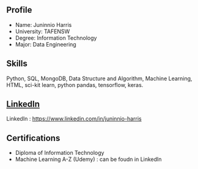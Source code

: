 Profile
-----------------------------------------------------
-  Name: Juninnio Harris
-  University: TAFENSW
-  Degree: Information Technology
-  Major: Data Engineering


Skills
-----------------------------------------------------
Python, SQL, MongoDB, Data Structure and Algorithm, Machine Learning, HTML, sci-kit learn, python pandas, tensorflow, keras.


[LinkedIn]([url](https://www.linkedin.com/in/juninnio-harris))
-----------------------------------------------------
LinkedIn : https://www.linkedin.com/in/juninnio-harris


Certifications
-----------------------------------------------------
- Diploma of Information Technology
- Machine Learning A-Z (Udemy) : can be foudn in LinkedIn

<!---
juninnio/juninnio is a ✨ special ✨ repository because its `README.md` (this file) appears on your GitHub profile.
You can click the Preview link to take a look at your changes.
--->
